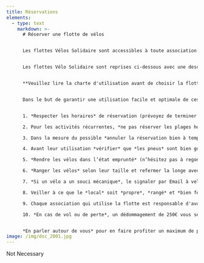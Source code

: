 ```yaml
---
title: Réservations
elements:
  - type: text
    markdown: >-
      # Réserver une flotte de vélos


      Les flottes Vélos Solidaire sont accessibles à toute association psyco/socio/culturelle ou de promotion de la santé et de la cohésion sociale active en Région bruxelloise et qui s’adresse à un public moins favorisé. Les vélos sont disponibles à titre gratuit pour des activités d’apprentissage du vélo ou pour des sorties à vélo en groupe. 


      Les flottes Vélo Solidaire sont reprises ci-dessous avec une description des vélos et du matériel disponible ainsi que les horaires d'ouverture (en fonction du partenaire qui accueille la flotte).


      **Veuillez lire la charte d'utilisation avant de choisir la flotte et la date qui vous convient.**


      Dans le but de garantir une utilisation facile et optimale de ces flottes, il vous est demandé de :


      1. *Respecter les horaires* de réservation (prévoyez de terminer votre activité un peu plus tôt pour avoir le temps de bien ranger les vélos). Il vous est possible de réserver des vélos pour une journée entière, juste une matinée ou juste une après-midi. Attention de bien vous référer aux horaires d’ouverture et fermeture des différents lieux.

      2. Pour les activités récurrentes, *ne pas réserver les plages horaires trop à l’avance* (maximum 3 mois) pour laisser l’opportunité à toutes les associations partenaires de bénéficier du service.

      3. Dans la mesure du possible *annuler la réservation bien à temps* (1 semaine minimum) pour libérer la plage horaire à une autre association.

      4. Avant leur utilisation *vérifier* que *les pneus* sont bien gonflés, *les selles* à la bonne hauteur et *les freins* en bon état.

      5. *Rendre les vélos dans l’état emprunté* (n’hésitez pas à regonfler les pneus, vérifier que la selle et le guidon sont bien fixés…).

      6. *Ranger les vélos* selon leur taille et refermer la longe avec le cadenas à clé.

      7. *Si un vélo a un souci mécanique*, le signaler par Email à velosolidaire@cyclo.org et placer le vélo à l’endroit prévu pour les vélos nécessitant une réparation.

      8. Veiller à ce que le *local* soit *propre*, *rangé* et *bien fermé* à votre départ

      9. Chaque association qui utilise la flotte est responsable d'avoir une *assurance* Responsabilité Civile et accident du travail.

      10. *En cas de vol ou de perte*, un dédommagement de 250€ vous sera demandé (+ 15€ pour le cadenas, le cas échéant).


      *En parler autour de vous* pour en faire profiter un maximum de personnes !
image: /img/dsc_2001.jpg
---
```

Not Necessary
